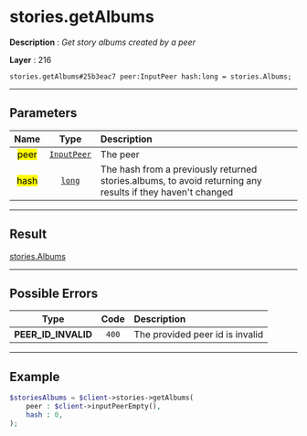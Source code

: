 # stories.getAlbums

**Description** : *Get story albums created by a peer*

**Layer** : 216

```tl
stories.getAlbums#25b3eac7 peer:InputPeer hash:long = stories.Albums;
```

---

## Parameters

| Name | Type | Description |
| :---: | :---: | :--- |
| <mark>peer</mark> | [`InputPeer`](type/InputPeer) | The peer |
| <mark>hash</mark> | [`long`](type/long) | The hash from a previously returned stories.albums, to avoid returning any results if they haven't changed |

---

## Result

[stories.Albums](type/stories.Albums)

---

## Possible Errors

| Type | Code | Description |
| :---: | :---: | :--- |
| **PEER_ID_INVALID** | `400` | The provided peer id is invalid |

---

## Example

```php
$storiesAlbums = $client->stories->getAlbums(
	peer : $client->inputPeerEmpty(),
	hash : 0,
);
```